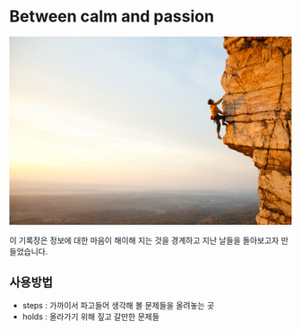 # Between calm and passion

![가까이서 보면 길](climb.jpg)

이 기록장은 정보에 대한 마음이 해이해 지는 것을 경계하고 지난 날들을 돌아보고자 만들었습니다.

## 사용방법
 * steps : 가까이서 파고들어 생각해 볼 문제들을 올려놓는 곳
 * holds : 올라가기 위해 짚고 갈만한 문제들

